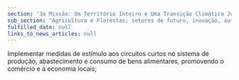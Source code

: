 ```yaml
---
section: '3a Missão: Um Território Inteiro e Uma Transição Climática Justa'
sub_section: "Agricultura e Florestas: setores de futuro, inovação, autonomia e investimento"
fulfilled_date: null
links_to_news_articles: null
---
```


Implementar medidas de estímulo aos circuitos curtos no sistema de produção, abastecimento e consumo de bens alimentares, promovendo o comércio e a economia locais;